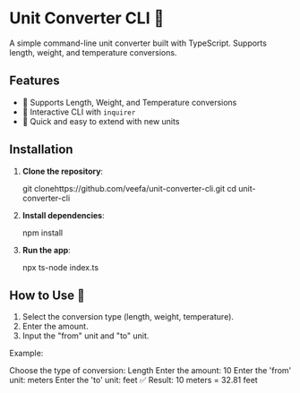 # Unit Converter CLI 🚀
A simple command-line unit converter built with TypeScript. Supports length, weight, and temperature conversions.

## Features
- 🔹 Supports Length, Weight, and Temperature conversions
- 🔹 Interactive CLI with `inquirer`
- 🔹 Quick and easy to extend with new units

## Installation

1. **Clone the repository**:

    git clonehttps://github.com/veefa/unit-converter-cli.git
    cd unit-converter-cli


2. **Install dependencies**:

    npm install


3. **Run the app**:

    npx ts-node index.ts
   

## How to Use 🧠

1. Select the conversion type (length, weight, temperature).
2. Enter the amount.
3. Input the "from" unit and "to" unit.

Example:

Choose the type of conversion: Length
Enter the amount: 10
Enter the 'from' unit: meters
Enter the 'to' unit: feet
✅ Result: 10 meters = 32.81 feet